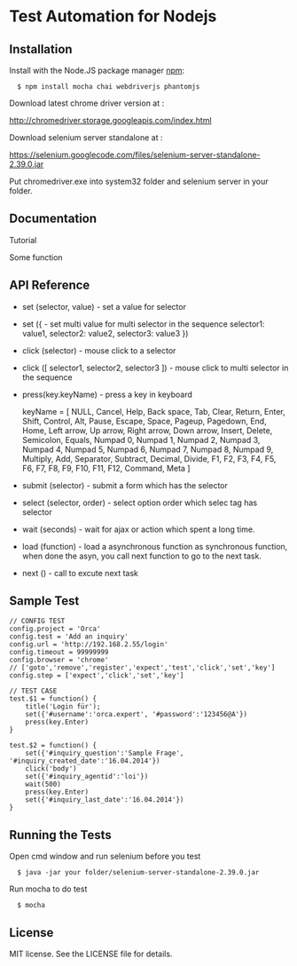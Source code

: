 Test Automation for Nodejs
===============

## Installation

  Install with the Node.JS package manager [npm](http://npmjs.org/):

      $ npm install mocha chai webdriverjs phantomjs
	  
  Download latest chrome driver version at :
  
  http://chromedriver.storage.googleapis.com/index.html
	  
  Download selenium server standalone at :
  
  https://selenium.googlecode.com/files/selenium-server-standalone-2.39.0.jar
	  
  Put chromedriver.exe into system32 folder and selenium server in your folder.

## Documentation

  Tutorial 
  
  Some function
  
## API Reference

  * set (selector, value) - set a value for selector

  * set ({                - set multi value for multi selector in the sequence
	selector1: value1,
	selector2: value2,
	selector3: value3
    })	
	
  * click (selector)     - mouse click to a selector
	
  * click ([ selector1, selector2, selector3 ]) - mouse click to multi selector in the sequence
	
  * press(key.keyName) - press a key in keyboard

    keyName = [ NULL, Cancel, Help, Back space, Tab, Clear, Return, Enter, Shift, Control, Alt, Pause, Escape, Space, Pageup, Pagedown, End, Home, Left arrow, Up arrow, Right arrow, Down arrow, Insert, Delete, Semicolon, Equals, Numpad 0, Numpad 1, Numpad 2, Numpad 3, Numpad 4, Numpad 5, Numpad 6, Numpad 7, Numpad 8, Numpad 9, Multiply, Add, Separator, Subtract, Decimal, Divide, F1, F2, F3, F4, F5, F6, F7, F8, F9, F10, F11, F12, Command, Meta ]

  * submit (selector)  - submit a form which has the selector
	 
  * select (selector, order) - select option order which selec tag has selector 
	
  * wait (seconds) - wait for ajax or action which spent a long time.	
 
  * load (function) - load a asynchronous function as synchronous function, when done the asyn, you call next function to go to the next task. 
  
  * next () - call to excute next task 
   
  
## Sample Test
  
	// CONFIG TEST
	config.project = 'Orca'
	config.test = 'Add an inquiry'
	config.url = 'http://192.168.2.55/login'
	config.timeout = 99999999 
	config.browser = 'chrome'    
	// ['goto','remove','register','expect','test','click','set','key'] 
	config.step = ['expect','click','set','key']   
   
	// TEST CASE   
	test.$1 = function() {   
		title('Login für');       
		set({'#username':'orca.expert', '#password':'123456@A'}) 
		press(key.Enter)
	}  

	test.$2 = function() {
		set({'#inquiry_question':'Sample Frage', '#inquiry_created_date':'16.04.2014'})
		click('body')
		set({'#inquiry_agentid':'loi'}) 
		wait(500)
		press(key.Enter)
		set({'#inquiry_last_date':'16.04.2014'})
	}  
  
  
## Running the Tests

  Open cmd window and run selenium before you test
	
	  $ java -jar your folder/selenium-server-standalone-2.39.0.jar
  
  Run mocha to do test
	
      $ mocha
 
## License
  MIT license. See the LICENSE file for details.
